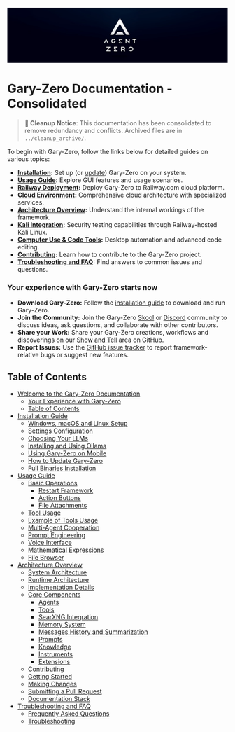 ![Gary-Zero Logo](res/header.png)

# Gary-Zero Documentation - Consolidated

> **🧹 Cleanup Notice**: This documentation has been consolidated to remove redundancy and conflicts. Archived files are in `../cleanup_archive/`.

To begin with Gary-Zero, follow the links below for detailed guides on various topics:

- **[Installation](installation.md):** Set up (or [update](installation.md#how-to-update-gary-zero)) Gary-Zero on your system.
- **[Usage Guide](usage.md):** Explore GUI features and usage scenarios.
- **[Railway Deployment](railway-deployment.md):** Deploy Gary-Zero to Railway.com cloud platform.
- **[Cloud Environment](CLOUD_ENVIRONMENT.md):** Comprehensive cloud architecture with specialized services.
- **[Architecture Overview](architecture.md):** Understand the internal workings of the framework.
- **[Kali Integration](KALI_INTEGRATION.md):** Security testing capabilities through Railway-hosted Kali Linux.
- **[Computer Use & Code Tools](tools/anthropic-computer-use-claude-code.md):** Desktop automation and advanced code editing.
- **[Contributing](contribution.md):** Learn how to contribute to the Gary-Zero project.
- **[Troubleshooting and FAQ](troubleshooting.md):** Find answers to common issues and questions.

### Your experience with Gary-Zero starts now

- **Download Gary-Zero:** Follow the [installation guide](installation.md) to download and run Gary-Zero.
- **Join the Community:** Join the Gary-Zero [Skool](https://www.skool.com/gary-zero) or [Discord](https://discord.gg/Z2tun2N3) community to discuss ideas, ask questions, and collaborate with other contributors.
- **Share your Work:** Share your Gary-Zero creations, workflows and discoverings on our [Show and Tell](https://github.com/frdel/gary-zero/discussions/categories/show-and-tell) area on GitHub.
- **Report Issues:** Use the [GitHub issue tracker](https://github.com/frdel/gary-zero/issues) to report framework-relative bugs or suggest new features.

## Table of Contents

- [Welcome to the Gary-Zero Documentation](#gary-zero-documentation)
  - [Your Experience with Gary-Zero](#your-experience-with-gary-zero-starts-now)
  - [Table of Contents](#table-of-contents)
- [Installation Guide](installation.md)
  - [Windows, macOS and Linux Setup](installation.md#windows-macos-and-linux-setup-guide)
  - [Settings Configuration](installation.md#settings-configuration)
  - [Choosing Your LLMs](installation.md#choosing-your-llms)
  - [Installing and Using Ollama](installation.md#installing-and-using-ollama-local-models)
  - [Using Gary-Zero on Mobile](installation.md#using-gary-zero-on-your-mobile-device)
  - [How to Update Gary-Zero](installation.md#how-to-update-gary-zero)
  - [Full Binaries Installation](installation.md#in-depth-guide-for-full-binaries-installation)
- [Usage Guide](usage.md)
  - [Basic Operations](usage.md#basic-operations)
    - [Restart Framework](usage.md#restart-framework)
    - [Action Buttons](usage.md#action-buttons)
    - [File Attachments](usage.md#file-attachments)
  - [Tool Usage](usage.md#tool-usage)
  - [Example of Tools Usage](usage.md#example-of-tools-usage-web-search-and-code-execution)
  - [Multi-Agent Cooperation](usage.md#multi-agent-cooperation)
  - [Prompt Engineering](usage.md#prompt-engineering)
  - [Voice Interface](usage.md#voice-interface)
  - [Mathematical Expressions](usage.md#mathematical-expressions)
  - [File Browser](usage.md#file-browser)
- [Architecture Overview](architecture.md)
  - [System Architecture](architecture.md#system-architecture)
  - [Runtime Architecture](architecture.md#runtime-architecture)
  - [Implementation Details](architecture.md#implementation-details)
  - [Core Components](architecture.md#core-components)
    - [Agents](architecture.md#1-agents)
    - [Tools](architecture.md#2-tools)
    - [SearXNG Integration](architecture.md#searxng-integration)
    - [Memory System](architecture.md#3-memory-system)
    - [Messages History and Summarization](archicture.md#messages-history-and-summarization)
    - [Prompts](architecture.md#4-prompts)
    - [Knowledge](architecture.md#5-knowledge)
    - [Instruments](architecture.md#6-instruments)
    - [Extensions](architecture.md#7-extensions)
  - [Contributing](contribution.md)
  - [Getting Started](contribution.md#getting-started)
  - [Making Changes](contribution.md#making-changes)
  - [Submitting a Pull Request](contribution.md#submitting-a-pull-request)
  - [Documentation Stack](contribution.md#documentation-stack)
- [Troubleshooting and FAQ](troubleshooting.md)
  - [Frequently Asked Questions](troubleshooting.md#frequently-asked-questions)
  - [Troubleshooting](troubleshooting.md#troubleshooting)
